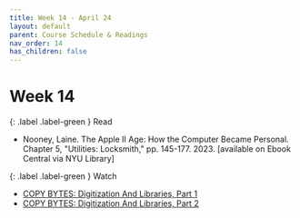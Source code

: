 ```yaml
---
title: Week 14 - April 24
layout: default
parent: Course Schedule & Readings
nav_order: 14
has_children: false
---
```


# Week 14

{: .label .label-green }
Read
* Nooney, Laine. The Apple II Age: How the Computer Became Personal. Chapter 5, "Utilities: Locksmith," pp. 145-177. 2023. [available on Ebook Central via NYU Library]


{: .label .label-green }
Watch
- <a href="https://www.youtube.com/watch?v=r5mJU-LlmhQ" target="_blank">COPY BYTES: Digitization And Libraries, Part 1</a>
- <a href="https://www.youtube.com/watch?v=xt6qNPCevD0" target="_blank">COPY BYTES: Digitization And Libraries, Part 2</a>

